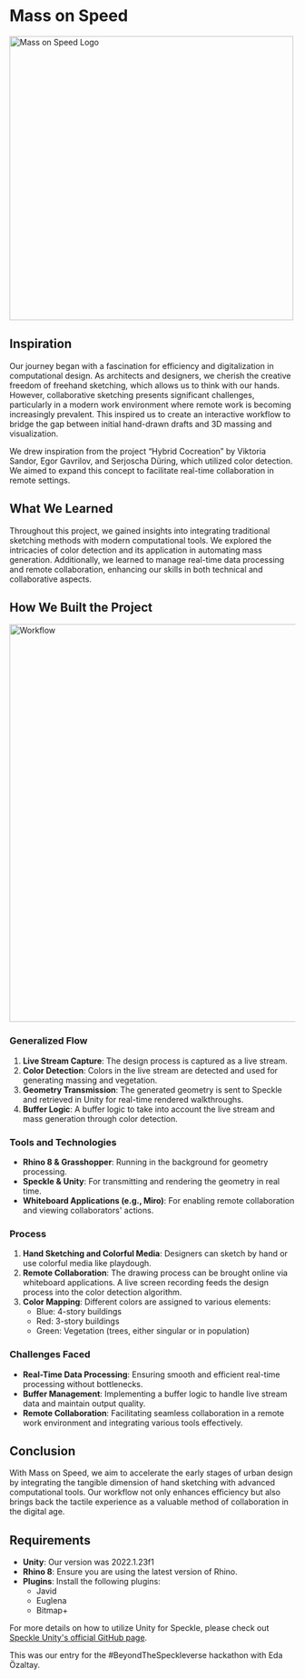 # Mass on Speed

<p align="left">
  <img src="https://github.com/AlpachinoOA/Mass-On-Speed/assets/153074986/d21fa92f-dff7-435b-b94e-783f250d83e1" alt="Mass on Speed Logo" width="500">
</p>

## Inspiration
Our journey began with a fascination for efficiency and digitalization in computational design. As architects and designers, we cherish the creative freedom of freehand sketching, which allows us to think with our hands. However, collaborative sketching presents significant challenges, particularly in a modern work environment where remote work is becoming increasingly prevalent. This inspired us to create an interactive workflow to bridge the gap between initial hand-drawn drafts and 3D massing and visualization.

We drew inspiration from the project “Hybrid Cocreation” by Viktoria Sandor, Egor Gavrilov, and Serjoscha Düring, which utilized color detection. We aimed to expand this concept to facilitate real-time collaboration in remote settings.

## What We Learned
Throughout this project, we gained insights into integrating traditional sketching methods with modern computational tools. We explored the intricacies of color detection and its application in automating mass generation. Additionally, we learned to manage real-time data processing and remote collaboration, enhancing our skills in both technical and collaborative aspects.

## How We Built the Project

<p align="left">
  <img src="https://github.com/AlpachinoOA/Mass-On-Speed/assets/153074986/365a8d7c-a8c3-46f6-8cd1-2e3d504e44aa" alt="Workflow" width="700">
</p>

### Generalized Flow
1. **Live Stream Capture**: The design process is captured as a live stream.
2. **Color Detection**: Colors in the live stream are detected and used for generating massing and vegetation.
3. **Geometry Transmission**: The generated geometry is sent to Speckle and retrieved in Unity for real-time rendered walkthroughs.
4. **Buffer Logic**: A buffer logic to take into account the live stream and mass generation through color detection.

### Tools and Technologies
- **Rhino 8 & Grasshopper**: Running in the background for geometry processing.
- **Speckle & Unity**: For transmitting and rendering the geometry in real time.
- **Whiteboard Applications (e.g., Miro)**: For enabling remote collaboration and viewing collaborators' actions.

### Process
1. **Hand Sketching and Colorful Media**: Designers can sketch by hand or use colorful media like playdough.
2. **Remote Collaboration**: The drawing process can be brought online via whiteboard applications. A live screen recording feeds the design process into the color detection algorithm.
3. **Color Mapping**: Different colors are assigned to various elements:
    - Blue: 4-story buildings
    - Red: 3-story buildings
    - Green: Vegetation (trees, either singular or in population)

### Challenges Faced
- **Real-Time Data Processing**: Ensuring smooth and efficient real-time processing without bottlenecks.
- **Buffer Management**: Implementing a buffer logic to handle live stream data and maintain output quality.
- **Remote Collaboration**: Facilitating seamless collaboration in a remote work environment and integrating various tools effectively.

## Conclusion
With Mass on Speed, we aim to accelerate the early stages of urban design by integrating the tangible dimension of hand sketching with advanced computational tools. Our workflow not only enhances efficiency but also brings back the tactile experience as a valuable method of collaboration in the digital age.

## Requirements
- **Unity**: Our version was 2022.1.23f1
- **Rhino 8**: Ensure you are using the latest version of Rhino.
- **Plugins**: Install the following plugins:
  - Javid
  - Euglena
  - Bitmap+

For more details on how to utilize Unity for Speckle, please check out [Speckle Unity's official GitHub page](https://github.com/specklesystems/speckle-unity/blob/main/README.md).

This was our entry for the #BeyondTheSpeckleverse hackathon with Eda Özaltay.
